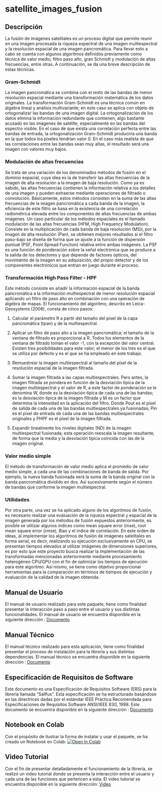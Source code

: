 # satellite_images_fusion
## Descripción
La fusión de imágenes satelitales es un proceso digital que permite reunir en una imagen procesada la riqueza espectral de una imagen multiespectral y la resolución espacial de una imagen pancromática. Para llevar esto a cabo se cuenta con algunos algoritmos definidos previamente como técnica de valor medio, filtro paso alto, gran Schmidt y modulación de altas frecuencias, entre otras. A continuación, se da una breve descripción de estas técnicas.
### Gram-Schmidt
La imagen pancromática se combina con el resto de las bandas de menor resolución espacial mediante una transformación matemática de los datos originales. La transformación Gram-Schmidt es una técnica común en álgebra lineal y análisis multivariante; en este caso se aplica con objeto de ortogonalizar las bandas de una imagen digital. La ortogonalización de los datos elimina la información redundante que contienen, algo bastante acusado en las imágenes de satélite, especialmente en las bandas del espectro visible. En el caso de que exista una correlación perfecta entre las bandas de entrada, la ortogonalización Gram-Schmidt produciría una banda en la que todos los píxeles tendrían valor 0. En el caso más realista de que las correlaciones entre las bandas sean muy altas, el resultado será una imagen con valores muy bajos.
### Modulación de altas frecuencias
Se trata de una variación de los denominados métodos de fusión en el dominio espacial, cuya idea es la de transferir las altas frecuencias de la imagen de alta resolución a la imagen de baja resolución. Como ya es sabido, las altas frecuencias contienen la información relativa a los detalles de una imagen y pueden extraerse mediante operaciones de filtrado o convolución. Básicamente, estos métodos consisten en la suma de las altas frecuencias de la imagen pancromática a cada banda de la imagen, la eficiencia de este filtro se basa en la existencia de una correlación radiométrica elevada entre los componentes de altas frecuencias de ambas imágenes. Un caso particular de los métodos espaciales es el llamado modulación de las altas frecuencias (HFM, High Frequency Modulation). Consiste en la multiplicación de cada banda de baja resolución (MS)i, por la imagen de alta resolución (Pan), se obtienen mejores resultados si el filtro paso-bajo se diseña de forma que se ajuste a la función de dispersión puntual (PSF, Point Spread Function) relativa entre ambas imágenes. La PSF es una función de ponderación sobre la señal electrónica que se produce a la salida de los detectores y que depende de factores ópticos, del movimiento de la imagen en su adquisición, del propio detector y de los componentes electrónicos que entran en juego durante el proceso.
### Transformación High Pass Filter - HPF
Este método consiste en añadir la información espacial de la banda pancromática a la información multiespectral de menor resolución espacial aplicando un filtro de paso alto en combinación con una operación de álgebra de mapas. El funcionamiento del algoritmo, descrito en Leica-Geosystems (2006), consta de cinco pasos:

1. Calcular el parámetro R a partir del tamaño del píxel de la capa pancromática (tpan) y de la multiespectral.

2. Aplicar un filtro de paso alto a la imagen pancromática; el tamaño de la ventana de filtrado es proporcional a R. Todos los elementos de la ventana de filtrado toman el valor -1, con la excepción del valor central. Existen tres posibilidades para este valor; el menor de los tres es el que se utiliza por defecto y es el que se ha empleado en este trabajo.

3. Remuestrear la imagen multiespectral al tamaño del píxel de la resolución espacial de la imagen filtrada.

4. Sumar la imagen filtrada a las capas multiespectrales. Pero antes, la imagen filtrada se pondera en función de la desviación típica de la imagen multiespectral y el valor de R, a este factor de ponderación se le denomina W, donde es la desviación típica de cada una de las bandas; es la desviación típica de la imagen filtrada y M es un factor que determina la intensidad en la aplicación del filtro. Donde Pout es el píxel de salida de cada una de las bandas multiespectrales ya fusionadas; Pin es el píxel de entrada de cada una de las bandas multiespectrales originales y PHPF es el píxel de la imagen filtrada.

5. Expandir linealmente los niveles digitales (ND) de la imagen multiespectral fusionada; esta operación reescala la imagen resultante, de forma que la media y la desviación típica coincida con las de la imagen original.

### Valor medio simple
El método de transformación de valor medio aplica el promedio de valor medio simple, a cada una de las combinaciones de banda de salida. Por ejemplo, la nueva banda fusionada será la suma de la banda original con la banda pancromática dividido en dos. Así sucesivamente según el número de bandas que conforme la imagen multiespectral.

### Utilidades
Por otra parte, una vez se ha aplicado alguno de los algoritmos de fusión, es necesario realizar una evaluación de la riqueza espectral y espacial de la imagen generada por los métodos de fusión expuestos anteriormente, es posible se utilizar algunos índices como mean square error (mse), root mean square error (rmse), Bias y el índice de correlación. En este orden de ideas, al implementar los algoritmos de fusión de imágenes satelitales en forma serial, es decir, realizando su ejecución exclusivamente en CPU, se presentan tiempos elevados al utilizar imágenes de dimensiones superiores, es por esto que este proyecto busca realizar la implementación de las transformadas mencionadas anteriormente mediante procesamiento heterogéneo CPU/GPU con el fin de optimizar los tiempos de ejecución para este algoritmo. Así mismo, se tiene como objetivo proporcionar herramientas para la comparación en términos de tiempos de ejecución y evaluación de la calidad de la imagen obtenida.

## Manual de Usuario

El manual de usuario realizado para este paquete, tiene como finalidad presentar la interacción paso a paso entre el usuario y sus distintas funcionalidades. El manual de usuario se encuentra disponible en la siguiente dirección : [Documento](https://github.com/AndresRestrepoRodriguez/satellite_images_fusion/blob/main/handbook/ManualUsuario_satellite-images-fusion.pdf)

## Manual Técnico

El manual técnico realizado para esta aplicación, tiene como finalidad presentar el proceso de instalación para la librería y sus distintas dependencias. El manual técnico se encuentra disponible en la siguiente dirección : [Documento](https://github.com/AndresRestrepoRodriguez/satellite_images_fusion/blob/main/handbook/ManualTecnico_satellite-images-fusion.pdf)

## Especificación de Requisitos de Software
Este documento es una Especificación de Requisitos Software (ERS) para la librería llamada “Sallfus”. Esta especificación se ha estructurado basándose en las directrices dadas por el estándar IEEE Práctica Recomendada para Especificaciones de Requisitos Software ANSI/IEEE 830, 1998. Este documento se encuentra disponible en la siguiente dirección : [Documento](https://github.com/AndresRestrepoRodriguez/satellite_images_fusion/blob/main/handbook/IEEE-830-satellite_images_fusion.pdf)

## Notebook en Colab
Con el propósito de ilustrar la forma de instalar y usar el paquete, se ha creado un Notebook en Colab: [![Open In Colab](https://colab.research.google.com/assets/colab-badge.svg)](https://colab.research.google.com/drive/1tuWc60ub4scOSNl3wTQ8EoI5b9E-tyNS) 

## Video Tutorial
Con el fin de presentar detalladamente el funcionamiento de la librería, se realizó un video tutorial donde se presenta la interacción entre el usuario y cada una de las funciones que pertencen a esta. El video tutorial se encuentra disponible en la siguiente dirección: [Video](https://www.youtube.com/watch?v=90FvgXZUzSM)
